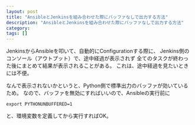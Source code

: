 ```yaml
---
layout: post
title: "AnsibleとJenkinsを組み合わせた際にバッファなしで出力する方法"
description: "AnsibleとJenkinsを組み合わせた際にバッファなしで出力する方法"
category: 
tags: []
---
```


JenkinsからAnsibleを叩いて、自動的にConfigurationする際に、
Jenkins側のコンソール（アウトプット）で、途中経過が表示されず
全てのタスクが終わった後にまとめて結果が表示されることがある。
これは、途中経過を見たいときには不便。

なんで表示されないかというと、Python側で標準出力のバッファが効いているため。
なので、バッファを無効にすればいいので、Ansibleの実行前に

```
export PYTHONUNBUFFERED=1
```

と、環境変数を定義してから実行すればOK。

